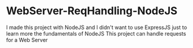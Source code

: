 # WebServer-ReqHandling-NodeJS

I made this project with NodeJS and I didn't want to use ExpressJS just to learn more the fundamentals of NodeJS
This project can handle requests for a Web Server
